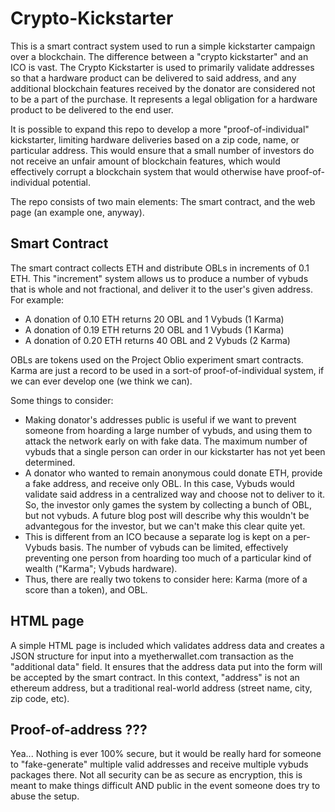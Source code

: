 # Crypto-Kickstarter
This is a smart contract system used to run a simple kickstarter campaign over a blockchain. The difference between a "crypto kickstarter" and an ICO is vast. The Crypto Kickstarter is used to primarily validate addresses so that a hardware product can be delivered to said address, and any additional blockchain features received by the donator are considered not to be a part of the purchase. It represents a legal obligation for a hardware product to be delivered to the end user. 

It is possible to expand this repo to develop a more "proof-of-individual" kickstarter, limiting hardware deliveries based on a zip code, name, or particular address. This would ensure that a small number of investors do not receive an unfair amount of blockchain features, which would effectively corrupt a blockchain system that would otherwise have proof-of-individual potential.

The repo consists of two main elements: The smart contract, and the web page (an example one, anyway).
## Smart Contract
The smart contract collects ETH and distribute OBLs in increments of 0.1 ETH. This "increment" system allows us to produce a number of vybuds that is whole and not fractional, and deliver it to the user's given address. For example:
* 	A donation of 0.10 ETH returns 20 OBL and 1 Vybuds (1 Karma)
* 	A donation of 0.19 ETH returns 20 OBL and 1 Vybuds (1 Karma)
* 	A donation of 0.20 ETH returns 40 OBL and 2 Vybuds (2 Karma)

OBLs are tokens used on the Project Oblio experiment smart contracts. Karma are just a record to be used in a sort-of proof-of-individual system, if we can ever develop one (we think we can).

Some things to consider:
* Making donator's addresses public is useful if we want to prevent someone from hoarding a large number of vybuds, and using them to attack the network early on with fake data. The maximum number of vybuds that a single person can order in our kickstarter has not yet been determined.
* A donator who wanted to remain anonymous could donate ETH, provide a fake address, and receive only OBL. In this case, Vybuds would validate said address in a centralized way and choose not to deliver to it. So, the investor only games the system by collecting a bunch of OBL, but not vybuds. A future blog post will describe why this wouldn't be advantegous for the investor, but we can't make this clear quite yet. 
* This is different from an ICO because a separate log is kept on a per-Vybuds basis. The number of vybuds can be limited, effectively preventing one person from hoarding too much of a particular kind of wealth ("Karma"; Vybuds hardware).
* Thus, there are really two tokens to consider here: Karma (more of a score than a token), and OBL.

## HTML page
A simple HTML page is included which validates address data and creates a JSON structure for input into a myetherwallet.com transaction as the "additional data" field. It ensures that the address data put into the form will be accepted by the smart contract. In this context, "address" is not an ethereum address, but a traditional real-world address (street name, city, zip code, etc).

## Proof-of-address ???
Yea... Nothing is ever 100% secure, but it would be really hard for someone to "fake-generate" multiple valid addresses and receive multiple vybuds packages there. Not all security can be as secure as encryption, this is meant to make things difficult AND public in the event someone does try to abuse the setup.
